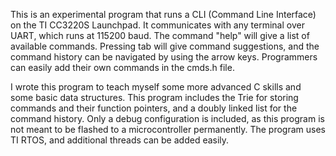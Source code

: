 This is an experimental program that runs a CLI (Command Line Interface) on the TI CC3220S Launchpad.
It communicates with any terminal over UART, which runs at 115200 baud.
The command "help" will give a list of available commands.
Pressing tab will give command suggestions, and the command history can be navigated by using the arrow keys.
Programmers can easily add their own commands in the cmds.h file.

I wrote this program to teach myself some more advanced C skills and some basic data structures.
This program includes the Trie for storing commands and their function pointers, and a doubly linked list for the command history.
Only a debug configuration is included, as this program is not meant to be flashed to a microcontroller permanently.
The program uses TI RTOS, and additional threads can be added easily.
